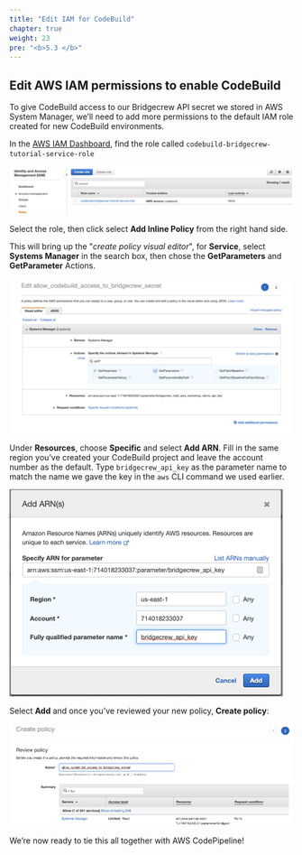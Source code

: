 ```yaml
---
title: "Edit IAM for CodeBuild"
chapter: true
weight: 23
pre: "<b>5.3 </b>"
---
```


## Edit AWS IAM permissions to enable CodeBuild

To give CodeBuild access to our Bridgecrew API secret we stored in AWS System Manager, we’ll need to add more permissions to the default IAM role created for new CodeBuild environments.

In the [AWS IAM Dashboard](https://console.aws.amazon.com/iam/home), find the role called `codebuild-bridgecrew-tutorial-service-role`

![AWS IAM Policy Visual Editor](./images/codebuild-create-project-github-iam-12.png "AWS IAM Policy Visual Editor")

Select the role, then click select  **Add Inline Policy** from the right hand side.

This will bring up the "*create policy visual editor*", for **Service**, select **Systems Manager** in the search box, then chose the **GetParameters** and **GetParameter** Actions.

![AWS IAM Dashboard](./images/codebuild-create-project-github-iam-15.png "AWS IAM Dashboard")

Under **Resources**, choose **Specific** and select **Add ARN**. Fill in the same region  you’ve created your CodeBuild project and leave the account number as the default. Type `bridgecrew_api_key` as the parameter name to match the name we gave the key in the `aws` CLI command we used earlier.


![AWS IAM Dashboard](./images/codebuild-create-project-github-iam-14.png "AWS IAM Dashboard")

Select **Add** and once you’ve reviewed your new policy, **Create policy**:

![AWS IAM Dashboard](./images/codebuild-create-project-github-iam-16.png "AWS IAM Dashboard")

We’re now ready to tie this all together with AWS CodePipeline!
